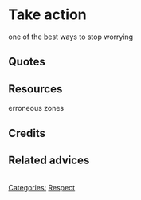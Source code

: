 # Take action

one of the best ways to stop worrying

## Quotes

## Resources

erroneous zones

## Credits

## Related advices

<br/>[Categories:](../Categories/index.md) [Respect](../Categories/Respect.md)